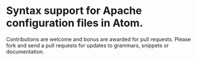 # Syntax support for Apache configuration files in Atom. 

Contributions are welcome and bonus are awarded for pull requests. Please fork and send a pull requests for updates to grammars, snippets or documentation.
